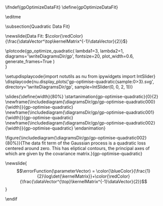 \ifndef{gpOptimizeDataFit}
\define{gpOptimizeDataFit}

\editme

\subsection{Quadratic Data Fit}

\newslide{Data Fit: $\color{\redColor}{\frac{\dataVector^\top\kernelMatrix^{-1}\dataVector}{2}}$}

\plotcode{gp_optimize_quadratic(
    lambda1=3,
    lambda2=1, 
    diagrams='\writeDiagramsDir/gp',
    fontsize=20,
    plot_width=0.6,
    generate_frames=True
)    
}

\setupdisplaycode{import notutils as nu
from ipywidgets import IntSlider}
\displaycode{nu.display_plots('gp-optimise-quadratic{sample:0>3}.svg', 
                                          directory='\writeDiagramsDir/gp', 
			                  sample=IntSlider(0, 0, 2, 1))}

\slides{\define{width}{80%}
\startanimation{gp-optimise-quadratic}{0}{2}
\newframe{\includediagram{\diagramsDir/gp/gp-optimise-quadratic000}{\width}}{gp-optimise-quadratic}
\newframe{\includediagram{\diagramsDir/gp/gp-optimise-quadratic001}{\width}}{gp-optimise-quadratic}
\newframe{\includediagram{\diagramsDir/gp/gp-optimise-quadratic002}{\width}}{gp-optimise-quadratic}
\endanimation}

\figure{\includediagram{\diagramsDir/gp/gp-optimise-quadratic002}{80%}}{The data fit term of the Gaussian process is a quadratic loss centered around zero. This has eliptical contours, the principal axes of which are given by the covariance matrix.}{gp-optimise-quadratic}

\newslide{$$\errorFunction(\parameterVector) = \color{\blueColor}{\frac{1}{2}\log\det{\kernelMatrix}}+\color{\redColor}{\frac{\dataVector^{\top}\kernelMatrix^{-1}\dataVector}{2}}$$}

\endif
